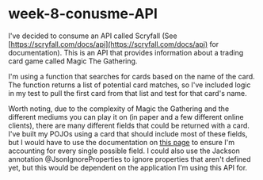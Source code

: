 # week-8-conusme-API

I've decided to consume an API called Scryfall (See [https://scryfall.com/docs/api](https://scryfall.com/docs/api) for documentation).
This is an API that provides information about a trading card game called Magic The Gathering.

I'm using a function that searches for cards based on the name of the card. The function returns a list of potential card matches, so I've included logic in my test to pull the first card from that list and test for that card's name.

Worth noting, due to the complexity of Magic the Gathering and the different mediums you can play it on (in paper and a few different online clients), there are many different fields that could be returned with a card. 
I've built my POJOs using a card that should include most of these fields, but I would have to use the documentation on [this page](scryfall.com/docs/api/cards) to ensure I'm accounting for every single possible field.
I could also use the Jackson annotation @JsonIgnoreProperties to ignore properties that aren't defined yet, but this would be dependent on the application I'm using this API for.  